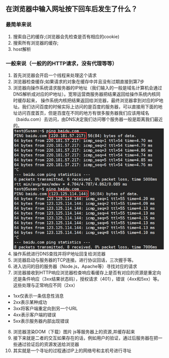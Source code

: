 ## 在浏览器中输入网址按下回车后发生了什么？
### 最简单来说
1. 搜索自己的缓存;(浏览器会先检查是否有相应的cookie)
2. 搜索所有浏览器的缓存;
3. host解析
### 一般来说（一般的的HTTP请求，没有代理等等）
1. 首先浏览器会开启一个线程来处理这个请求
2. 浏览器检查缓存;如果请求的对象在缓存中并且没有过期直接到第7步
3. 浏览器向操作系统请求服务器的IP地址（我们输入的一般是域名计算机会通过DNS解析成对应的IP地址）。宽带运营商服务器把结果返回给操作系统内核同时缓存起来， 操作系统内核把结果返回给浏览器，最终浏览器拿到对应的IP地址。我们访问百度的时候实际上访问的是百度的服务器，可以直接用下面的地址访问百度首页，但是百度在不同的地方有很多服务器我们应该用域名（baidu.com）去访问，由DNS决定我们访问哪个服务器一般是距离我们最近的。
![](./img/dns.jpg)
4. 操作系统进行DNS查找并将IP地址回复给浏览器
5. 浏览器启动与服务器的TCP连接。进行协议回话，三次握手等。
6. 进入访问的目的服务器（Node.js，Apache等）寻找对应的请求
7. 浏览器接收到HTTP响应浏览器检查响应看缓存上是否有对应的资源是重定向还是条件响应（3xx结果状态码），授权请求（401），错误（4xx和5xx）等。这些处理与正常响应不同（2xx）
* 1xx仅表示一条信息性消息
* 2xx表示某种成功
* 3xx将客户端重定向到另一个URL
* 4xx表示客户端的错误
* 5xx表示服务器内部出现错误
8. 浏览器渲染DOM（下载）图片 js等服务器上的资源,并缓存起来
9. 接下来就是二者的交互如果存在的话，例如用户的验证，通过后服务器在把一些通过验证后的资源发送给浏览器
10. 其实就是一个寻址的过程通过IP上的网络号和主机号进行寻址